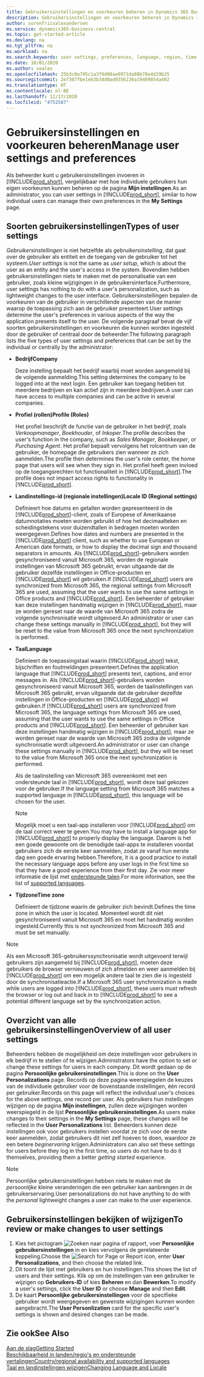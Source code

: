 ```yaml
---
title: Gebruikersinstellingen en voorkeuren beheren in Dynamics 365 Business Central
description: Gebruikersinstellingen en voorkeuren beheren in Dynamics 365 Business Central.
author: sorenfriisalexandersen
ms.service: dynamics365-business-central
ms.topic: get-started-article
ms.devlang: na
ms.tgt_pltfrm: na
ms.workload: na
ms.search.keywords: user settings, preferences, language, region, time zone, regional settings
ms.date: 10/01/2020
ms.author: soalex
ms.openlocfilehash: 25b3c8a795c1a3f9d08ae0971da88b78e4d29b25
ms.sourcegitcommit: 2e7307fbe1eb3b34d0ad9356226a19409054a402
ms.translationtype: HT
ms.contentlocale: nl-BE
ms.lasthandoff: 12/17/2020
ms.locfileid: "4752587"
---
```

# <a name="manage-user-settings-and-preferences"></a><span data-ttu-id="f3033-103">Gebruikersinstellingen en voorkeuren beheren</span><span class="sxs-lookup"><span data-stu-id="f3033-103">Manage user settings and preferences</span></span>

<span data-ttu-id="f3033-104">Als beheerder kunt u gebruikersinstellingen invoeren in [!INCLUDE[prod_short](includes/prod_short.md)], vergelijkbaar met hoe individuele gebruikers hun eigen voorkeuren kunnen beheren op de pagina **Mijn instellingen**.</span><span class="sxs-lookup"><span data-stu-id="f3033-104">As an administrator, you can user settings in [!INCLUDE[prod_short](includes/prod_short.md)], similar to how individual users can manage their own preferences in the **My Settings** page.</span></span>  

## <a name="types-of-user-settings"></a><span data-ttu-id="f3033-105">Soorten gebruikersinstellingen</span><span class="sxs-lookup"><span data-stu-id="f3033-105">Types of user settings</span></span>

<span data-ttu-id="f3033-106">*Gebruikersinstellingen* is niet hetzelfde als *gebruikersinstelling*, dat gaat over de gebruiker als entiteit en de toegang van de gebruiker tot het systeem.</span><span class="sxs-lookup"><span data-stu-id="f3033-106">*User settings* is not the same as *user setup*, which is about the user as an entity and the user's access in the system.</span></span> <span data-ttu-id="f3033-107">Bovendien hebben gebruikersinstellingen niets te maken met de personalisatie van een gebruiker, zoals kleine wijzigingen in de gebruikersinterface.</span><span class="sxs-lookup"><span data-stu-id="f3033-107">Furthermore, user settings has nothing to do with a user's personalization, such as lightweight changes to the user interface.</span></span> <span data-ttu-id="f3033-108">Gebruikersinstellingen bepalen de voorkeuren van de gebruiker in verschillende aspecten van de manier waarop de toepassing zich aan de gebruiker presenteert.</span><span class="sxs-lookup"><span data-stu-id="f3033-108">User settings determine the user's preferences in various aspects of the way the application presents itself to the user.</span></span> <span data-ttu-id="f3033-109">De volgende paragraaf bevat de vijf soorten gebruikersinstellingen en voorkeuren die kunnen worden ingesteld door de gebruiker of centraal door de beheerder:</span><span class="sxs-lookup"><span data-stu-id="f3033-109">The following paragraph lists the five types of user settings and preferences that can be set by the individual or centrally by the administrator:</span></span>

- <span data-ttu-id="f3033-110">**Bedrijf**</span><span class="sxs-lookup"><span data-stu-id="f3033-110">**Company**</span></span>  

  <span data-ttu-id="f3033-111">Deze instelling bepaalt het bedrijf waarbij moet worden aangemeld bij de volgende aanmelding.</span><span class="sxs-lookup"><span data-stu-id="f3033-111">This setting determines the company to be logged into at the next login.</span></span> <span data-ttu-id="f3033-112">Een gebruiker kan toegang hebben tot meerdere bedrijven en kan actief zijn in meerdere bedrijven.</span><span class="sxs-lookup"><span data-stu-id="f3033-112">A user can have access to multiple companies and can be active in several companies.</span></span>

- <span data-ttu-id="f3033-113">**Profiel (rollen)**</span><span class="sxs-lookup"><span data-stu-id="f3033-113">**Profile (Roles)**</span></span>  

  <span data-ttu-id="f3033-114">Het profiel beschrijft de functie van de gebruiker in het bedrijf, zoals *Verkoopmanager*, *Boekhouder*, of *Inkoper*.</span><span class="sxs-lookup"><span data-stu-id="f3033-114">The profile describes the user's function in the company, such as *Sales Manager*, *Bookkeeper*, or *Purchasing Agent*.</span></span> <span data-ttu-id="f3033-115">Het profiel bepaalt vervolgens het rolcentrum van de gebruiker, de homepage die gebruikers zien wanneer ze zich aanmelden.</span><span class="sxs-lookup"><span data-stu-id="f3033-115">The profile then determines the user's role center, the home page that users will see when they sign in.</span></span> <span data-ttu-id="f3033-116">Het profiel heeft geen invloed op de toegangsrechten tot functionaliteit in [!INCLUDE[prod_short](includes/prod_short.md)].</span><span class="sxs-lookup"><span data-stu-id="f3033-116">The profile does not impact access rights to functionality in [!INCLUDE[prod_short](includes/prod_short.md)].</span></span>  

- <span data-ttu-id="f3033-117">**Landinstellings-id (regionale instellingen)**</span><span class="sxs-lookup"><span data-stu-id="f3033-117">**Locale ID (Regional settings)**</span></span>  

  <span data-ttu-id="f3033-118">Definieert hoe datums en getallen worden gepresenteerd in de [!INCLUDE[prod_short](includes/prod_short.md)]-client, zoals of Europese of Amerikaanse datumnotaties moeten worden gebruikt of hoe het decimaalteken en scheidingstekens voor duizendtallen in bedragen moeten worden weergegeven.</span><span class="sxs-lookup"><span data-stu-id="f3033-118">Defines how dates and numbers are presented in the [!INCLUDE[prod_short](includes/prod_short.md)] client, such as whether to use European or American date formats, or how to display the decimal sign and thousand separators in amounts.</span></span> <span data-ttu-id="f3033-119">Als [!INCLUDE[prod_short](includes/prod_short.md)]-gebruikers worden gesynchroniseerd vanuit Microsoft 365, worden de regionale instellingen van Microsoft 365 gebruikt, ervan uitgaande dat de gebruiker dezelfde instellingen in Office-producten en [!INCLUDE[prod_short](includes/prod_short.md)] wil gebruiken.</span><span class="sxs-lookup"><span data-stu-id="f3033-119">If [!INCLUDE[prod_short](includes/prod_short.md)] users are synchronized from Microsoft 365, the regional settings from Microsoft 365 are used, assuming that the user wants to use the same settings in Office products and [!INCLUDE[prod_short](includes/prod_short.md)].</span></span> <span data-ttu-id="f3033-120">Een beheerder of gebruiker kan deze instellingen handmatig wijzigen in [!INCLUDE[prod_short](includes/prod_short.md)], maar ze worden gereset naar de waarde van Microsoft 365 zodra de volgende synchronisatie wordt uitgevoerd.</span><span class="sxs-lookup"><span data-stu-id="f3033-120">An administrator or user can change these settings manually in [!INCLUDE[prod_short](includes/prod_short.md)], but they will be reset to the value from Microsoft 365 once the next synchronization is performed.</span></span>

- <span data-ttu-id="f3033-121">**Taal**</span><span class="sxs-lookup"><span data-stu-id="f3033-121">**Language**</span></span>  

  <span data-ttu-id="f3033-122">Definieert de toepassingstaal waarin [!INCLUDE[prod_short](includes/prod_short.md)] tekst, bijschriften en foutmeldingen presenteert.</span><span class="sxs-lookup"><span data-stu-id="f3033-122">Defines the application language that [!INCLUDE[prod_short](includes/prod_short.md)] presents text, captions, and error messages in.</span></span> <span data-ttu-id="f3033-123">Als [!INCLUDE[prod_short](includes/prod_short.md)]-gebruikers worden gesynchroniseerd vanuit Microsoft 365, worden de taalinstellingen van Microsoft 365 gebruikt, ervan uitgaande dat de gebruiker dezelfde instellingen in Office-producten en [!INCLUDE[prod_short](includes/prod_short.md)] wil gebruiken.</span><span class="sxs-lookup"><span data-stu-id="f3033-123">If [!INCLUDE[prod_short](includes/prod_short.md)] users are synchronized from Microsoft 365, the language settings from Microsoft 365 are used, assuming that the user wants to use the same settings in Office products and [!INCLUDE[prod_short](includes/prod_short.md)].</span></span> <span data-ttu-id="f3033-124">Een beheerder of gebruiker kan deze instellingen handmatig wijzigen in [!INCLUDE[prod_short](includes/prod_short.md)], maar ze worden gereset naar de waarde van Microsoft 365 zodra de volgende synchronisatie wordt uitgevoerd.</span><span class="sxs-lookup"><span data-stu-id="f3033-124">An administrator or user can change these settings manually in [!INCLUDE[prod_short](includes/prod_short.md)], but they will be reset to the value from Microsoft 365 once the next synchronization is performed.</span></span>

  <span data-ttu-id="f3033-125">Als de taalinstelling van Microsoft 365 overeenkomt met een ondersteunde taal in [!INCLUDE[prod_short](includes/prod_short.md)], wordt deze taal gekozen voor de gebruiker.</span><span class="sxs-lookup"><span data-stu-id="f3033-125">If the language setting from Microsoft 365 matches a supported language in [!INCLUDE[prod_short](includes/prod_short.md)], this language will be chosen for the user.</span></span>  

  > [!NOTE]
  > <span data-ttu-id="f3033-126">Mogelijk moet u een taal-app installeren voor [!INCLUDE[prod_short](includes/prod_short.md)] om de taal correct weer te geven.</span><span class="sxs-lookup"><span data-stu-id="f3033-126">You may have to install a language app for [!INCLUDE[prod_short](includes/prod_short.md)] to properly display the language.</span></span> <span data-ttu-id="f3033-127">Daarom is het een goede gewoonte om de benodigde taal-apps te installeren voordat gebruikers zich de eerste keer aanmelden, zodat ze vanaf hun eerste dag een goede ervaring hebben.</span><span class="sxs-lookup"><span data-stu-id="f3033-127">Therefore, it is a good practice to install the necessary language apps before any user logs in the first time so that they have a good experience from their first day.</span></span> <span data-ttu-id="f3033-128">Zie voor meer informatie de lijst met [ondersteunde talen](/dynamics365/business-central/dev-itpro/compliance/apptest-countries-and-translations).</span><span class="sxs-lookup"><span data-stu-id="f3033-128">For more information, see the list of [supported languages](/dynamics365/business-central/dev-itpro/compliance/apptest-countries-and-translations).</span></span>  
  
- <span data-ttu-id="f3033-129">**Tijdzone**</span><span class="sxs-lookup"><span data-stu-id="f3033-129">**Time zone**</span></span>  

  <span data-ttu-id="f3033-130">Definieert de tijdzone waarin de gebruiker zich bevindt.</span><span class="sxs-lookup"><span data-stu-id="f3033-130">Defines the time zone in which the user is located.</span></span> <span data-ttu-id="f3033-131">Momenteel wordt dit niet gesynchroniseerd vanuit Microsoft 365 en moet het handmatig worden ingesteld.</span><span class="sxs-lookup"><span data-stu-id="f3033-131">Currently this is not synchronized from Microsoft 365 and must be set manually.</span></span>  

> [!NOTE]
> <span data-ttu-id="f3033-132">Als een Microsoft 365-gebruikerssynchronisatie wordt uitgevoerd terwijl gebruikers zijn aangemeld bij [!INCLUDE[prod_short](includes/prod_short.md)], moeten deze gebruikers de browser vernieuwen of zich afmelden en weer aanmelden bij [!INCLUDE[prod_short](includes/prod_short.md)] om een mogelijk andere taal te zien die is ingesteld door de synchronisatieactie.</span><span class="sxs-lookup"><span data-stu-id="f3033-132">If a Microsoft 365 user synchronization is made while users are logged into [!INCLUDE[prod_short](includes/prod_short.md)], these users must refresh the browser or log out and back in to [!INCLUDE[prod_short](includes/prod_short.md)] to see a potential different language set by the synchronization action.</span></span>

## <a name="overview-of-all-user-settings"></a><span data-ttu-id="f3033-133">Overzicht van alle gebruikersinstellingen</span><span class="sxs-lookup"><span data-stu-id="f3033-133">Overview of all user settings</span></span>

<span data-ttu-id="f3033-134">Beheerders hebben de mogelijkheid om deze instellingen voor gebruikers in elk bedrijf in te stellen of te wijzigen.</span><span class="sxs-lookup"><span data-stu-id="f3033-134">Administrators have the option to set or change these settings for users in each company.</span></span> <span data-ttu-id="f3033-135">Dit wordt gedaan op de pagina **Persoonlijke gebruikersinstellingen**.</span><span class="sxs-lookup"><span data-stu-id="f3033-135">This is done on the **User Personalizations** page.</span></span> <span data-ttu-id="f3033-136">Records op deze pagina weerspiegelen de keuzes van de individuele gebruiker voor de bovenstaande instellingen, één record per gebruiker.</span><span class="sxs-lookup"><span data-stu-id="f3033-136">Records on this page will reflect the individual user's choices for the above settings, one record per user.</span></span> <span data-ttu-id="f3033-137">Als gebruikers hun instellingen wijzigen op de pagina **Mijn instellingen**, zullen deze wijzigingen worden weerspiegeld in de lijst **Persoonlijke gebruikersinstellingen**.</span><span class="sxs-lookup"><span data-stu-id="f3033-137">As users make changes to their settings in the **My Settings** page, these changes will be reflected in the **User Personalizations** list.</span></span> <span data-ttu-id="f3033-138">Beheerders kunnen deze instellingen ook voor gebruikers instellen voordat ze zich voor de eerste keer aanmelden, zodat gebruikers dit niet zelf hoeven te doen, waardoor ze een betere *beginervaring* krijgen.</span><span class="sxs-lookup"><span data-stu-id="f3033-138">Administrators can also set these settings for users before they log in the first time, so users do not have to do it themselves, providing them a better *getting started* experience.</span></span>

> [!NOTE]
> <span data-ttu-id="f3033-139">Persoonlijke gebruikersinstellingen hebben niets te maken met de *persoonlijke* kleine veranderingen die een gebruiker kan aanbrengen in de gebruikerservaring.</span><span class="sxs-lookup"><span data-stu-id="f3033-139">User personalizations do not have anything to do with the *personal* lightweight changes a user can make to the user experience.</span></span>

## <a name="to-review-or-make-changes-to-user-settings"></a><span data-ttu-id="f3033-140">Gebruikersinstellingen bekijken of wijzigen</span><span class="sxs-lookup"><span data-stu-id="f3033-140">To review or make changes to user settings</span></span>

1. <span data-ttu-id="f3033-141">Kies het pictogram ![Zoeken naar pagina of rapport](media/ui-search/search_small.png "Pictogram Pagina of rapport zoeken"), voer **Persoonlijke gebruikersinstellingen** in en kies vervolgens de gerelateerde koppeling.</span><span class="sxs-lookup"><span data-stu-id="f3033-141">Choose the ![Search for Page or Report](media/ui-search/search_small.png "Search for Page or Report icon") icon, enter **User Personalizations**, and then choose the related link.</span></span>
2. <span data-ttu-id="f3033-142">Dit toont de lijst met gebruikers en hun instellingen.</span><span class="sxs-lookup"><span data-stu-id="f3033-142">This shows the list of users and their settings.</span></span> <span data-ttu-id="f3033-143">Klik op om de instellingen van een gebruiker te wijzigen op **Gebruikers-ID** of kies **Beheren** en dan **Bewerken**.</span><span class="sxs-lookup"><span data-stu-id="f3033-143">To modify a user's settings, click the **User ID** or choose **Manage** and then **Edit**.</span></span>
3. <span data-ttu-id="f3033-144">De kaart **Persoonlijke gebruikersinstellingen** voor de specifieke gebruiker wordt weergegeven en gewenste wijzigingen kunnen worden aangebracht.</span><span class="sxs-lookup"><span data-stu-id="f3033-144">The **User Personlization** card for the specific user's settings is shown and desired changes can be made.</span></span>  

## <a name="see-also"></a><span data-ttu-id="f3033-145">Zie ook</span><span class="sxs-lookup"><span data-stu-id="f3033-145">See Also</span></span>

[<span data-ttu-id="f3033-146">Aan de slag</span><span class="sxs-lookup"><span data-stu-id="f3033-146">Getting Started</span></span>](product-get-started.md)  
[<span data-ttu-id="f3033-147">Beschikbaarheid in landen/regio's en ondersteunde vertalingen</span><span class="sxs-lookup"><span data-stu-id="f3033-147">Country/regional availability and supported languages</span></span>](/dynamics365/business-central/dev-itpro/compliance/apptest-countries-and-translations)  
[<span data-ttu-id="f3033-148">Taal en landinstellingen wijzigen</span><span class="sxs-lookup"><span data-stu-id="f3033-148">Changing Language and Locale</span></span>](about-locale-language.md)  
